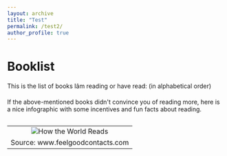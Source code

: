 ```yaml
---
layout: archive
title: "Test"
permalink: /test2/
author_profile: true
---
```


Booklist
================

This is the list of books Iâm reading or have read: (in alphabetical order)

<!--html_preserve-->

<script type="application/json" data-for="htmlwidget-ee8d6c2e45ac7768f0f6">{"x":{"filter":"none","data":[["A Random Walk Down Wall Street","Antifragile","Big Data","Breaking Vegas","Dear Undercover Economist","Dollars and Sex","Econometric Theory","Elon Musk","Fooled by Randomness","Freakonomics","How Not To Be Wrong","It's Not How Good You Are, It's How Good You Want To Be","L'apprentissage de l'Imperfection","Modern Romance","Mostly Harmless Econometrics","Naked Statistics","Nudge","Outliers","Predictably Irrational","Predictive Analytics","RÃ©flÃ©chissez et Devenez Riche","Risk Savvy","Starting an Online Business for Dummies","Subliminal","Superforecasting","Superfreakonomics","The 4-Hour-Work-Week","The 7 Habits of Highly Effective People","The Black Swan","The Drunkard's Walk","The Everything Store","The Intelligent Investor","The Mathematics of Love","The Original Rules of Tennis","The Signal and the Noise","The Subtle Art of Not Giving a F*ck","Think Like a Freak","Thinking, Fast and Slow","When: The Scientific Secrets of Perfect Timing","Dollars and Sense","Skin in the Game"],["Burton G. Malkiel","Nassim Nicholas Taleb","Viktor Mayer-SchÃ¶nberger and Kenneth Cukier","Ben Mezrich","Tim Harford","Marina Adshade","James Davidson","Ashlee Vance","Nassim Nicholas Taleb","Steven D. Levitt and Stephen J. Dubner","Jordan Ellenberg","Paul Arden","Tal Ben-Shahar","Aziz Ansari","Joshua D. Angrist and JÃ¶rn-Steffen Pischke","Charles Wheelan","Richard H. Thaler and Cass R. Sunstein","Malcolm Gladwell","Dan Ariely","Eric Siegel","Napoleon Hill","Gerd Gigerenzer","Shannon Belew and Joel Elad","Leonard Mlodinow","Philip Tetlock and Dan Gardner","Steven D. Levitt and Stephen J. Dubner","Timothy Ferris","Stephen R. Covey","Nassim Nicholas Taleb","Leonard Mlodinow","Brad Stone","Benjamin Graham","Hannah Fry","The Bodleian Library (Editor)","Nate Silver","Mark Manson","Steven D. Levitt and Stephen J. Dubner","Daniel Kahneman","Daniel H. Pink","Dan Ariely and Jeff Kreisler","Nassim Nicholas Taleb"]],"container":"<table class=\"display\">\n  <thead>\n    <tr>\n      <th>Title<\/th>\n      <th>Author(s)<\/th>\n    <\/tr>\n  <\/thead>\n<\/table>","options":{"pageLength":41,"order":[0,"asc"],"autoWidth":false,"orderClasses":false,"lengthMenu":[10,25,41,50,100]}},"evals":[],"jsHooks":[]}</script>
<!--/html_preserve-->
If the above-mentioned books didn't convince you of reading more, here is a nice infographic with some incentives and fun facts about reading.

<table cellpadding="0" cellspacing="0" class="tr-caption-container" style="float: left; margin-right: 1em; text-align: center;">
<tbody>
<tr>
<td style="text-align: center;">
<img alt="How the World Reads" border="0" src="https://feelgoodcontacts.com/blog/blogimages/read1592016.jpg" title="How the World Reads" />
</td>
</tr>
<tr>
<td class="tr-caption" style="text-align: center;">
Source: www.feelgoodcontacts.com
</td>
</tr>
</tbody>
</table>
